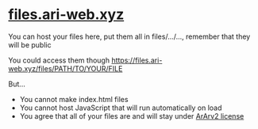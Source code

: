 # [files.ari-web.xyz](https://files.ari-web.xyz)

You can host your files here, put them all in
files/.../..., remember that they will be public

You could access them though https://files.ari-web.xyz/files/PATH/TO/YOUR/FILE

But...

- You cannot make index.html files
- You cannot host JavaScript that will run automatically on load
- You agree that all of your files are and will stay under [ArArv2 license](/LICENSE)

